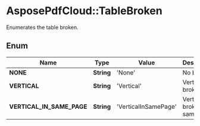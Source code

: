 ﻿# AsposePdfCloud::TableBroken
Enumerates the table broken.

## Enum
Name | Type | Value | Description
------------ | ------------- | ------------- | -------------
**NONE** | **String** | 'None' | No broken.
**VERTICAL** | **String** | 'Vertical' | Vertical broken.
**VERTICAL_IN_SAME_PAGE** | **String** | 'VerticalInSamePage' | Vertical broken in same page.



